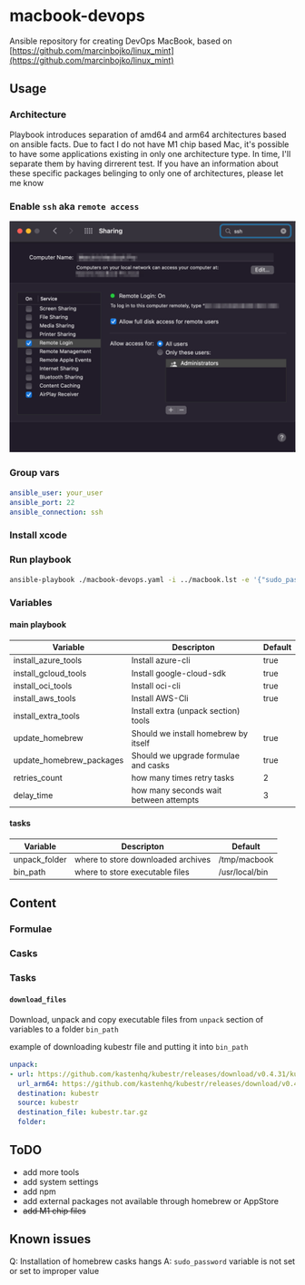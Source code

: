 # macbook-devops

Ansible repository for creating DevOps MacBook, based on [https://github.com/marcinbojko/linux_mint](https://github.com/marcinbojko/linux_mint)

## Usage

### Architecture

Playbook introduces separation of amd64 and arm64 architectures based on ansible facts. Due to fact I do not have M1 chip based Mac, it's possible to have some applications existing in only one architecture type.
In time, I'll separate them by having dirrerent test. If you have an information about these specific packages belinging to only one of architectures, please let me know

### Enable `ssh` aka `remote access`

![ssh](./images/ssh.png)

### Group vars

```yaml
ansible_user: your_user
ansible_port: 22
ansible_connection: ssh
```

### Install xcode

### Run playbook

```bash
ansible-playbook ./macbook-devops.yaml -i ../macbook.lst -e '{"sudo_password": "your_user_password"}'
```

### Variables

#### main playbook

|Variable|Descripton|Default|
|--------|----------|-------|
|install_azure_tools|Install azure-cli|true|
|install_gcloud_tools|Install google-cloud-sdk|true|
|install_oci_tools|Install oci-cli|true|
|install_aws_tools|Install AWS-Cli|true|
|install_extra_tools|Install extra (unpack section) tools|
|update_homebrew|Should we install homebrew by itself|true|
|update_homebrew_packages|Should we upgrade formulae and casks|true|
|retries_count|how many times retry tasks|2|
|delay_time|how many seconds wait between attempts|3|

#### tasks

|Variable|Descripton|Default|
|--------|----------|-------|
|unpack_folder|where to store downloaded archives| /tmp/macbook|
|bin_path|where to store executable files| /usr/local/bin|

## Content

### Formulae

### Casks

### Tasks

#### `download_files`

Download, unpack and copy executable files from `unpack` section of variables to a folder `bin_path`

example of downloading kubestr file and putting it into `bin_path`

```yaml
unpack:
- url: https://github.com/kastenhq/kubestr/releases/download/v0.4.31/kubestr_0.4.31_MacOS_amd64.tar.gz
  url_arm64: https://github.com/kastenhq/kubestr/releases/download/v0.4.31/kubestr_0.4.31_MacOS_arm64.tar.gz
  destination: kubestr
  source: kubestr
  destination_file: kubestr.tar.gz
  folder:
```

## ToDO

* add more tools
* add system settings
* add npm
* add external packages not available through homebrew or AppStore
* ~~add M1 chip files~~

## Known issues

Q: Installation of homebrew casks hangs
A: `sudo_password` variable is not set or set to improper value
